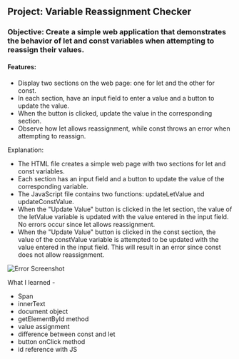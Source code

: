 ## Project: Variable Reassignment Checker
### Objective: Create a simple web application that demonstrates the behavior of let and const variables when attempting to reassign their values.
#### Features:
- Display two sections on the web page: one for let and the other for const.
- In each section, have an input field to enter a value and a button to update the value.
- When the button is clicked, update the value in the corresponding section.
- Observe how let allows reassignment, while const throws an error when attempting to reassign.

Explanation:

- The HTML file creates a simple web page with two sections for let and const variables.
- Each section has an input field and a button to update the value of the corresponding variable.
- The JavaScript file contains two functions: updateLetValue and updateConstValue.
- When the "Update Value" button is clicked in the let section, the value of the letValue variable is updated with the value entered in the input field. No errors occur since let allows reassignment.
- When the "Update Value" button is clicked in the const section, the value of the constValue variable is attempted to be updated with the value entered in the input field. This will result in an error since const does not allow reassignment.

![Error Screenshot](\Content\Errors\UpdatingConstantValue.png)


What I learned - 

- Span 
- innerText 
- document object
- getElementById method 
- value assignment 
- difference between const and let 
- button onClick method 
- id reference with JS 

